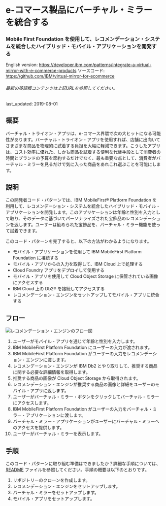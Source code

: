 # e-コマース製品にバーチャル・ミラーを統合する

### Mobile First Foundation を使用して、レコメンデーション・システムを統合したハイブリッド・モバイル・アプリケーションを開発する

English version: https://developer.ibm.com/patterns/integrate-a-virtual-mirror-with-e-commerce-products
  ソースコード: https://github.com/IBM/virtual-mirror-for-ecommerce

###### 最新の英語版コンテンツは上記URLを参照してください。
last_updated: 2019-08-01

 ## 概要

バーチャル・トライオン・アプリは、e-コマース界隈で次の大ヒットになる可能性があります。バーチャル・トライオン・アプリを使用すれば、店舗に出向いてさまざまな商品を物理的に試着する負担を大幅に軽減できます。こうしたアプリは、コスト効率に優れた、しかも商品を試着する便利な代替手段として消費者の時間とブランドの予算を節約するだけでなく、最も重要な点として、消費者がバーチャル・ミラーを見るだけで気に入った商品をあれこれ選ぶことを可能にします。

## 説明

この開発者コード・パターンでは、IBM MobileFirst&reg; Platform Foundation を利用して、レコメンデーション・システムを統合したハイブリッド・モバイル・アプリケーションを開発します。このアプリケーションは年齢と性別を入力として取り、そのデータに基づいてパーソナライズされた宝飾品のレコメンデーションを返します。ユーザーは勧められた宝飾品を、バーチャル・ミラー機能を使って試着できます。

このコード・パターンを完了すると、以下の方法がわかるようになります。

* モバイル・アプリケーションを使用して IBM MobileFirst Platform Foundation に接続する
* モバイル・アプリからの入力を取得して、IBM Cloud 上で処理する
* Cloud Foundry アプリをデプロイして使用する
* モバイル・アプリを使用して Cloud Object Storage に保管されている画像にアクセスする
* IBM Cloud 上の Db2&reg; を接続してアクセスする
* レコメンデーション・エンジンをセットアップしてモバイル・アプリに統合する

## フロー

![レコメンデーション・エンジンのフロー図](../../images/flow.png)

1. ユーザーがモバイル・アプリを通じて年齢と性別を入力します。
1. IBM MobileFirst Platform Foundation にユーザーの入力が渡されます。
1. IBM MobileFirst Platform Foundation がユーザーの入力をレコメンデーション・エンジンに渡します。
1. レコメンデーション・エンジンが IBM Db2 とやり取りして、推奨する商品に関する必要な詳細情報を取得します。
1. 推奨する商品の画像が Cloud Object Storage から取得されます。
1. レコメンデーション・エンジンが推奨する商品の画像と詳細をユーザーのモバイル・アプリに返します。
1. ユーザーがバーチャル・ミラー・ボタンをクリックしてバーチャル・ミラーにアクセスします。
1. IBM MobileFirst Platform Foundation がユーザーの入力をバーチャル・ミラー・アプリケーションに渡します。
1. バーチャル・ミラー・アプリケーションがユーザーにバーチャル・ミラーへのアクセスを提供します。
1. ユーザーがバーチャル・ミラーを表示します。

## 手順

このコード・パターンに取り組む準備はできましたか？詳細な手順については、[README](https://github.com/IBM/virtual-mirror-for-ecommerce/blob/master/README.md) ファイルを参照してください。手順の概要は以下のとおりです。

1. リポジトリーのクローンを作成します。
1. レコメンデーション・エンジンをセットアップします。
1. バーチャル・ミラーをセットアップします。
1. モバイル・アプリをセットアップします。
